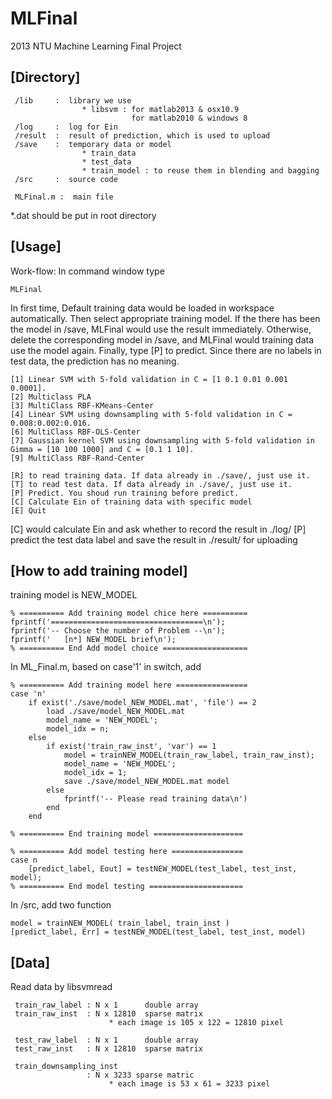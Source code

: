 MLFinal
=======

2013 NTU Machine Learning Final Project


[Directory]
---------------------
```
 /lib     :  library we use
                * libsvm : for matlab2013 & osx10.9
                           for matlab2010 & windows 8
 /log     :  log for Ein
 /result  :  result of prediction, which is used to upload
 /save    :  temporary data or model
                * train_data
                * test_data
                * train_model : to reuse them in blending and bagging
 /src     :  source code

 MLFinal.m :  main file
```
*.dat should be put in root directory

[Usage]
---------------------
Work-flow:
In command window type 
```
MLFinal
```
In first time, Default training data would be loaded in workspace automatically. Then select appropriate training model. If the there has been the model in /save, MLFinal would use the result immediately. Otherwise, delete the corresponding model in /save, and MLFinal would training data use the model again. Finally, type [P] to predict.
Since there are no labels in test data, the prediction has no meaning.

```
[1] Linear SVM with 5-fold validation in C = [1 0.1 0.01 0.001 0.0001].
[2] Multiclass PLA
[3] MultiClass RBF-KMeans-Center
[4] Linear SVM using downsampling with 5-fold validation in C = 0.008:0.002:0.016.
[6] MultiClass RBF-OLS-Center
[7] Gaussian kernel SVM using downsampling with 5-fold validation in Gimma = [10 100 1000] and C = [0.1 1 10].
[9] MultiClass RBF-Rand-Center

[R] to read training data. If data already in ./save/, just use it.
[T] to read test data. If data already in ./save/, just use it.
[P] Predict. You shoud run training before predict.
[C] Calculate Ein of training data with specific model
[E] Quit
```

[C] would calculate Ein and ask whether to record the result in ./log/
[P] predict the test data label and save the result in ./result/ for uploading

[How to add training model]
---------------------
training model is NEW_MODEL
```
% ========== Add training model chice here ==========
fprintf('==================================\n');
fprintf('-- Choose the number of Problem --\n');
fprintf('   [n*] NEW_MODEL brief\n');
% ========== End Add model choice ===================
```
In ML_Final.m, based on case'1' in switch, add 
```
% ========== Add training model here ================
case 'n'
    if exist('./save/model_NEW_MODEL.mat', 'file') == 2
        load ./save/model_NEW_MODEL.mat
        model_name = 'NEW_MODEL';
        model_idx = n;
    else
        if exist('train_raw_inst', 'var') == 1                    
            model = trainNEW_MODEL(train_raw_label, train_raw_inst);
            model_name = 'NEW_MODEL';
            model_idx = 1;
            save ./save/model_NEW_MODEL.mat model
        else
            fprintf('-- Please read training data\n')
        end
    end
            
% ========== End training model ====================
```
```
% ========== Add model testing here ================
case n
    [predict_label, Eout] = testNEW_MODEL(test_label, test_inst, model);
% ========== End model testing =====================
```

In /src, add two function
```
model = trainNEW_MODEL( train_label, train_inst )
[predict_label, Err] = testNEW_MODEL(test_label, test_inst, model)
```
  
[Data]
---------------------
Read data by libsvmread
```
 train_raw_label : N x 1      double array
 train_raw_inst  : N x 12810  sparse matrix
                      * each image is 105 x 122 = 12810 pixel

 test_raw_label  : N x 1      double array
 test_raw_inst   : N x 12810  sparse matrix

 train_downsampling_inst
                 : N x 3233 sparse matric
                      * each image is 53 x 61 = 3233 pixel
```
